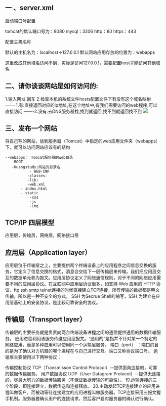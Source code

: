 ## 一 、server.xml
启动端口号配置

tomcat的默认端口号为：8080
mysql：3306
http：80
https：443

<Connector port="8081" protocol="HTTP/1.1"
connectionTimeout="20000"
redirectPort="8443" />
配置主机名称

默认的主机名为：localhost->127.0.0.1
默认网站应用存放的位置为：webapps

<Host name="www.qinjiang.com" appBase="webapps"
unpackWARs="true" autoDeploy="true">
这里改成其他域名访问不到，实际是访问127.0.0.1，需要配置host才能访问其他域名
## 二、请你谈谈网站是如何访问的:
1.输入网址 回车
2.检查本机的系统文件hosts配置文件下有没有这个域名映射
——-1.有:直接返回对应的ip地址,在这个地址中,有我们需要访问的web程序,可以直接访问
——-2.没有:去DNS服务器找,找到就返回,找不到就返回找不到
![](https://kuangstudy.oss-cn-beijing.aliyuncs.com/bbs/2021/07/08/kuangstudy7e6c7094-3b69-4b79-a24b-40c78f37e2cf.png)

## 三、发布一个网站
将自己写的网站，放到服务器（Tomcat）中指定的web应用文件夹（webapps）下，就可以访问网站应该有的结构
```	
--webapps： Tomcat服务器的web目录
   -ROOT
   -kuangstudy:网站的目录名
           - WEB-INF
	      -classes:
		  -lib:
	      -web.xml
	   - index.html
	   - static
	       -css
		   -js
		   -img
```
## TCP/IP 四层模型
应用层，传输层，网络层，网络接口层
## 应用层（Application layer）
应用层位于传输层之上，主要提供两个终端设备上的应用程序之间信息交换的服务，它定义了信息交换的格式，消息会交给下一层传输层来传输。我们把应用层交互的数据单元称为报文。应用层协议定义了网络通信规则，对于不同的网络应用需要不同的应用层协议。在互联网中应用层协议很多，如支持 Web 应用的 HTTP 协议，ftp ssh smtp
telnet连接的时候直接建立TCP连接，所有传输的数据都是明文传输，所以是一种不安全的方式。
SSH 为Secrue Shell的缩写，SSH 为建立在应用层基础上的安全协议，是比较可靠安全的协议。	
## 传输层（Transport layer）
传输层的主要任务就是负责向两台终端设备进程之间的通信提供通用的数据传输服务。 应用进程利用该服务传送应用层报文。“通用的”是指并不针对某一个特定的网络应用，而是多种应用可以使用同一个运输层服务。
端口（port） ：端口的目的是为了确认对方机器的哪个进程在与自己进行交互。端口又称协议端口号。
运输层主要使用以下两种协议：

传输控制协议 TCP（Transmisson Control Protocol）--提供面向连接的，可靠的数据传输服务。
用户数据协议 UDP（User Datagram Protocol）--提供无连接的，尽最大努力的数据传输服务（不保证数据传输的可靠性）。
19.运输连接的三个阶段，即连接建立，数据传送和连接释放。
20.主动发起TCP连接建立的应用进程叫做客户，而被动等待连接建立的应用进程叫做服务器。TCP连接采用三报文握手机制。服务器要确认用户的连接请求，然后客户要对服务器的确认进行确认。
